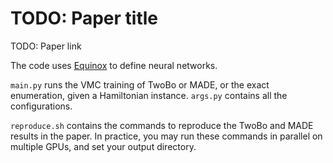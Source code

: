 # TODO: Paper title

TODO: Paper link

The code uses [Equinox](https://github.com/patrick-kidger/equinox) to define neural networks.

`main.py` runs the VMC training of TwoBo or MADE, or the exact enumeration, given a Hamiltonian instance. `args.py` contains all the configurations.

`reproduce.sh` contains the commands to reproduce the TwoBo and MADE results in the paper. In practice, you may run these commands in parallel on multiple GPUs, and set your output directory.
